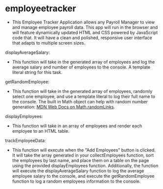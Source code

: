 # employeetracker

* This Employee Tracker Application allows any Payroll Manager to view and manage employee payroll data. This app will run in the browser and will feature dynamically updated HTML and CSS powered by JavaScript code that. It will have a clean and polished, responsive user interface that adapts to multiple screen sizes.

displayAverageSalary:

* This function will take in the generated array of employees and log the average salary and number of employees to the console. A template literal string for this task.

getRandomEmployee: 

* This function will take in the generated array of employees, randomly select one employee, and use a template literal to log their full name to the console. The built in Math object can help with random number generation: [MDN Web Docs on Math.randomLinks](https://developer.mozilla.org/en-US/docs/Web/JavaScript/Reference/Global_Objects/Math/random).

displayEmployees: 

* This function will take in an array of employees and render each employee to an HTML table.

trackEmployeeData: 

* This function will execute when the "Add Employees" button is clicked. It will take the array generated in your collectEmployees function, sort the employees by last name, and place them on a table on the page using the provided displayEmployees function. Additionally, the function will execute the displayAverageSalary function to log the average employee salary to the console, and execute the getRandomEmployee function to log a random employees information to the console.
